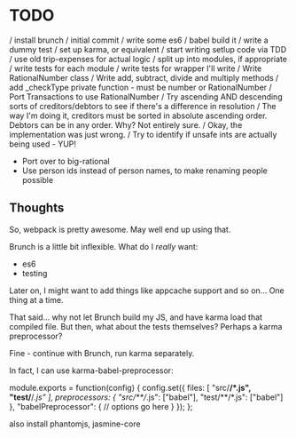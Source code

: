 TODO
====

/ install brunch
/ initial commit
/ write some es6
/ babel build it
/ write a dummy test
/ set up karma, or equivalent
/ start writing setlup code via TDD
/ use old trip-expenses for actual logic
    / split up into modules, if appropriate
    / write tests for each module
    / write tests for wrapper I'll write
/ Write RationalNumber class
    / Write add, subtract, divide and multiply methods
    / add \_checkType private function - must be number or RationalNumber
/ Port Transactions to use RationalNumber
/ Try ascending AND descending sorts of creditors/debtors to see if there's
  a difference in resolution
    / The way I'm doing it, creditors must be sorted in absolute ascending
      order. Debtors can be in any order. Why? Not entirely sure.
        / Okay, the implementation was just wrong.
/ Try to identify if unsafe ints are actually being used - YUP!
- Port over to big-rational
- Use person ids instead of person names, to make renaming people possible

Thoughts
--------

So, webpack is pretty awesome. May well end up using that.

Brunch is a little bit inflexible. What do I *really* want:
- es6
- testing

Later on, I might want to add things like appcache support and so on... One
thing at a time.

That said... why not let Brunch build my JS, and have karma load that compiled
file. But then, what about the tests themselves? Perhaps a karma preprocessor?

Fine - continue with Brunch, run karma separately.

In fact, I can use karma-babel-preprocessor:

  module.exports = function(config) {
    config.set({
      files: [
        "src/**/*.js",
        "test/**/*.js"
      ],
      preprocessors: {
        "src/**/*.js": ["babel"],
        "test/**/*.js": ["babel"]
      },
      "babelPreprocessor": {
        // options go here
      }
    });
  };

also install phantomjs, jasmine-core
